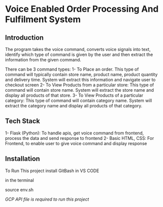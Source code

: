 # Voice Enabled Order Processing And Fulfilment System

## Introduction
The program takes the voice command, converts voice signals into text, identify which type of command is given by the user and then extract the information from the given command. 

There can be 3 command types:
1- To Place an order. This type of command will typically contain store name, product name, product quantity and delivery time. System will extract this information and navigate user to checkout screen
2- To View Products from a particular store: This type of command will contain store name. System will extract the store name and display all products of that store.
3- To View Products of a particular category: This type of command will contain category name. System will extract the category name and display all products of that category.

## Tech Stack
1- Flask (Python): To handle apis, get voice command from frontend, process the data and send response to frontend
2- Basic HTML, CSS: For Frontend, to enable user to give voice command and display response


## Installation

To Run This project  install GitBash in VS CODE

in the terminal

source env.sh

*GCP API file is required to run this project*
